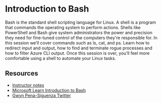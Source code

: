 # Introduction to Bash

Bash is the standard shell scripting language for Linux. A shell is a program that commands the operating system to perform actions.  Shells like PowerShell and Bash give system administrators the power and precision they need for fine-tuned control of the computers they're responsible for. In this session we’ll cover commands such as ls, cat, and ps. Learn how to redirect input and output, how to find and terminate rogue processes and how to filter Azure CLI output. Once this session is over, you’ll feel more comfortable using a shell to automate your Linux tasks. 

## Resources

- [Instructor notes](https://github.com/madebygps/linux-notes/tree/main/english/intro-to-bash)
- [Microsoft Learn Introduction to Bash](https://aka.ms/bashintro5/)
- [Gwyn Pena-Siguenza Twitter](https://twitter.com/madebygps)



